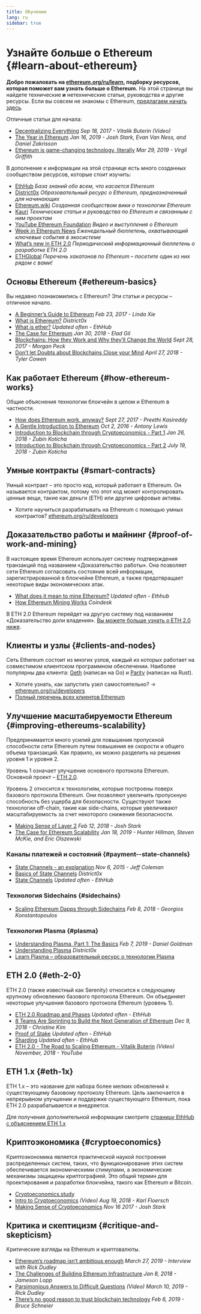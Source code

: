 ```yaml
---
title: Обучение
lang: ru
sidebar: true
---
```


# Узнайте больше о Ethereum {#learn-about-ethereum}

**Добро пожаловать на [ethereum.org/ru/learn](/ru/learn/), подборку ресурсов, которая поможет вам узнать больше о Ethereum.** На этой странице вы найдете технические **и** нетехнические статьи, руководства и другие ресурсы. Если вы совсем не знакомы с Ethereum, [предлагаем начать здесь](/ru/what-is-ethereum/).

Отличные статьи для начала:

- [Decentralizing Everything](https://www.youtube.com/watch?v=WSN5BaCzsbo&feature=youtu.be) _Sep 18, 2017 - Vitalik Buterin (Video)_
- [The Year in Ethereum](https://medium.com/@jjmstark/the-year-in-ethereum-87a17d6f8276) _Jan 16, 2019 - Josh Stark, Evan Van Ness, and Daniel Zakrisson_
- [Ethereum is game-changing technology, literally](https://medium.com/@virgilgr/ethereum-is-game-changing-technology-literally-d67e01a01cf8) _Mar 29, 2019 - Virgil Griffith_

В дополнение к информации на этой странице есть много созданных сообществом ресурсов, которые стоит изучить:

- [EthHub](https://docs.ethhub.io) _База знаний обо всем, что касается Ethereum_
- [District0x](https://education.district0x.io/general-topics/understanding-ethereum/) _Образовательный ресурс о Ethereum, предназначенный для начинающих_
- [Ethereum.wiki](https://eth.wiki) _Созданная сообществом вики о технологии Ethereum_
- [Kauri](https://kauri.io) _Технические статьи и руководства по Ethereum и связанным с ним проектам_
- [YouTube Ethereum Foundation](https://www.youtube.com/channel/UCNOfzGXD_C9YMYmnefmPH0g) _Видео и выступления о Ethereum_
- [Week in Ethereum News](https://weekinethereumnews.com/) _Еженедельный бюллетень, охватывающий ключевые события в экосистеме_
- [What’s new in ETH 2.0](https://eth2.news) _Периодический информационный бюллетень о разработке ETH 2.0_
- [ETHGlobal](https://ethglobal.co) _Перечень хакатонов по Ethereum – посетите один из них рядом с вами!_

## Основы Ethereum {#ethereum-basics}

Вы недавно познакомились с Ethereum? Эти статьи и ресурсы – отличное начало.

- [A Beginner’s Guide to Ethereum](https://blog.coinbase.com/a-beginners-guide-to-ethereum-46dd486ceecf) _Feb 23, 2017 - Linda Xie_
- [What is Ethereum?](https://education.district0x.io/general-topics/understanding-ethereum/what-is-ethereum/) _District0x_
- [What is ether?](https://docs.ethhub.io/ethereum-basics/what-is-ether/) _Updated often - EthHub_
- [The Case for Ethereum](http://blog.eladgil.com/2018/01/the-case-for-ethereum.html) _Jan 30, 2018 - Elad Gil_
- [Blockchains: How they Work and Why they’ll Change the World](https://spectrum.ieee.org/computing/networks/blockchains-how-they-work-and-why-theyll-change-the-world) _Sept 28, 2017 - Morgan Peck_
- [Don’t let Doubts about Blockchains Close your Mind](https://www.bloomberg.com/opinion/articles/2018-04-27/blockchains-warrant-skepticism-but-keep-an-open-mind) _April 27, 2018 - Tyler Cowen_

## Как работает Ethereum {#how-ethereum-works}

Общие объяснения технологии блокчейн в целом и Ethereum в частности.

- [How does Ethereum work, anyway?](https://medium.com/@preethikasireddy/how-does-ethereum-work-anyway-22d1df506369) _Sept 27, 2017 - Preethi Kasireddy_
- [A Gentle Introduction to Ethereum](https://bitsonblocks.net/2016/10/02/gentle-introduction-ethereum/) _Oct 2, 2016 - Antony Lewis_
- [Introduction to Blockchain through Cryptoeconomics - Part 1](https://blockchainatberkeley.blog/introduction-to-blockchain-through-cryptoeconomics-part-1-bitcoin-369f245067f9) _Jan 26, 2018 - Zubin Koticha_
- [Introduction to Blockchain through Cryptoeconomics - Part 2](https://medium.com/mechanism-labs/introduction-to-bitcoin-through-cryptoeconomics-part-2-proof-of-work-and-nakamoto-consensus-1252f6a6c012) _July 19, 2018 - Zubin Koticha_

## Умные контракты {#smart-contracts}

Умный контракт – это просто код, который работает в Ethereum. Он называется контрактом, потому что этот код может контролировать ценные вещи, такие как деньги (ETH) или другие цифровые активы.

- Хотите научиться разрабатывать на Ethereum с помощью умных контрактов? [ethereum.org/ru/developers](/ru/developers/)

## Доказательство работы и майнинг {#proof-of-work-and-mining}

В настоящее время Ethereum использует систему подтверждения транзакций под названием «Доказательство работы». Она позволяет сети Ethereum согласовать состояние всей информации, зарегистрированной в блокчейне Ethereum, а также предотвращает некоторые виды экономических атак.

- [What does it mean to mine Ethereum?](https://docs.ethhub.io/using-ethereum/mining/) _Updated often - Ethhub_
- [How Ethereum Mining Works](https://www.coindesk.com/information/ethereum-mining-works) _Coindesk_

В ETH 2.0 Ethereum перейдет на другую систему под названием «Доказательство доли владения». [Вы можете больше узнать о ETH 2.0 ниже](#eth-2-0).

## Клиенты и узлы {#clients-and-nodes}

Сеть Ethereum состоит из многих узлов, каждый из которых работает на совместимом клиентском программном обеспечении. Наиболее популярны два клиента: [Geth](https://geth.ethereum.org/) (написан на Go) и [Parity](https://www.parity.io/ethereum/) (написан на Rust).

- Хотите узнать, как запустить узел самостоятельно? → [ethereum.org/ru/developers](/ru/developers/#clients--running-your-own-node/)
- [Полный перечень всех клиентов Ethereum](https://github.com/ConsenSys/ethereum-developer-tools-list#ethereum-clients)

## Улучшение масштабируемости Ethereum {#improving-ethereums-scalability}

Предпринимается много усилий для повышения пропускной способности сети Ethereum путем повышения ее скорости и общего объема транзакций. Как правило, их можно разделить на решения уровня 1 и уровня 2.

Уровень 1 означает улучшение основного протокола Ethereum. Основной проект – [ETH 2.0](#eth-2-0).

Уровень 2 относится к технологиям, которые построены поверх базового протокола Ethereum. Они позволяют увеличить пропускную способность без ущерба для безопасности. Существуют также технологии off-chain, такие как side-chains, которые увеличивают масштабируемость за счет некоторого снижения безопасности.

- [Making Sense of Layer 2](https://medium.com/l4-media/making-sense-of-ethereums-layer-2-scaling-solutions-state-channels-plasma-and-truebit-22cb40dcc2f4) _Feb 12, 2018 - Josh Stark_
- [The Case for Ethereum Scalability](https://medium.com/connext/the-case-for-ethereum-scalability-d2a8035f880f) _Jan 18, 2019 - Hunter Hillman, Steven McKie, and Eric Olszewski_

### Каналы платежей и состояний {#payment--state-channels}

- [State Channels - an explanation](https://www.jeffcoleman.ca/state-channels/) _Nov 6, 2015 - Jeff Coleman_
- [Basics of State Channels](https://education.district0x.io/general-topics/understanding-ethereum/basics-state-channels/) _District0x_
- [State Channels](https://docs.ethhub.io/ethereum-roadmap/layer-2-scaling/state-channels/) _Updated often - EthHub_

### Технология Sidechains {#sidechains}

- [Scaling Ethereum Dapps through Sidechains](https://medium.com/loom-network/dappchains-scaling-ethereum-dapps-through-sidechains-f99e51fff447) _Feb 8, 2018 - Georgios Konstantopoulos_

### Технология Plasma {#plasma}

- [Understanding Plasma, Part 1: The Basics](https://www.theblockcrypto.com/2019/02/07/understanding-plasma-part-1-the-basics/) _Feb 7, 2019 - Daniel Goldman_
- [Understanding Plasma](https://education.district0x.io/general-topics/understanding-ethereum/understanding-plasma/) _District0x_
- [Learn Plasma – образовательный ресурс о технологии Plasma](https://www.learnplasma.org/en/)

## ETH 2.0 {#eth-2-0}

ETH 2.0 (также известный как Serenity) относится к следующему крупному обновлению базового протокола Ethereum. Он объединяет некоторые улучшения базового протокола Ethereum (уровень 1).

- [ETH 2.0 Roadmap and Phases](https://docs.ethhub.io/ethereum-roadmap/ethereum-2.0/eth-2.0-phases/) _Updated often - EthHub_
- [8 Teams Are Sprinting to Build the Next Generation of Ethereum](https://www.coindesk.com/next-gen-buidlers-the-8-teams-working-on-ethereum-2-0) _Dec 9, 2018 - Christine Kim_
- [Proof of Stake](https://docs.ethhub.io/ethereum-roadmap/ethereum-2.0/proof-of-stake/) _Updated often - EthHub_
- [Sharding](https://docs.ethhub.io/ethereum-roadmap/ethereum-2.0/sharding/) _Updated often - EthHub_
- [ETH 2.0 - The Road to Scaling Ethereum - Vitalik Buterin](https://youtu.be/kCVpDrlVesA) _(Video) November, 2018 - YouTube_

## ETH 1.x {#eth-1x}

ETH 1.x – это название для набора более мелких обновлений к существующему базовому протоколу Ethereum. Цель заключается в непрерывном улучшении и поддержке существующего Ethereum, пока ETH 2.0 разрабатывается и внедряется.

Для получения дополнительной информации смотрите [страницу EthHub с объяснением ETH 1.x](https://docs.ethhub.io/ethereum-roadmap/ethereum-1.x/)

## Криптоэкономика {#cryptoeconomics}

Криптоэкономика является практической наукой построения распределенных систем, таких, что функционирование этих систем обеспечивается экономическими стимулами, а экономические механизмы защищены криптографией. Это общий термин для проектирования и разработки блокчейна, такого как Ethereum и Bitcoin.

- [Cryptoeconomics.study](https://cryptoeconomics.study/)
- [Intro to Cryptoeconomics](https://www.youtube.com/watch?v=F0FCI8GxO5I) _(Video) Aug 19, 2018 - Karl Floersch_
- [Making Sense of Cryptoeconomics](https://medium.com/l4-media/making-sense-of-cryptoeconomics-5edea77e4e8d) _Nov 16 2017 - Josh Stark_

## Критика и скептицизм {#critique-and-skepticism}

Критические взгляды на Ethereum и криптовалюты.

- [Ethereum’s roadmap isn’t ambitious enough](https://decryptmedia.com/6136/vulcanize-rick-dudley-ethereum-roadmap-makerdao-polkadot) _March 27, 2019 - Interview with Rick Dudley_
- [The Challenges of Building Ethereum Infrastructure](https://medium.com/@lopp/the-challenges-of-building-ethereum-infrastructure-87e443e47a4b) _Jan 8, 2018 - Jameson Lopp_
- [Parsimonious Answers to Difficult Questions](https://www.youtube.com/watch?v=GOkSg0BuSdw&feature=youtu.be) _(Video) March 10, 2019 - Rick Dudley_
- [There’s no good reason to trust blockchain technology](https://www.wired.com/story/theres-no-good-reason-to-trust-blockchain-technology/) _Feb 6, 2019 - Bruce Schneier_
